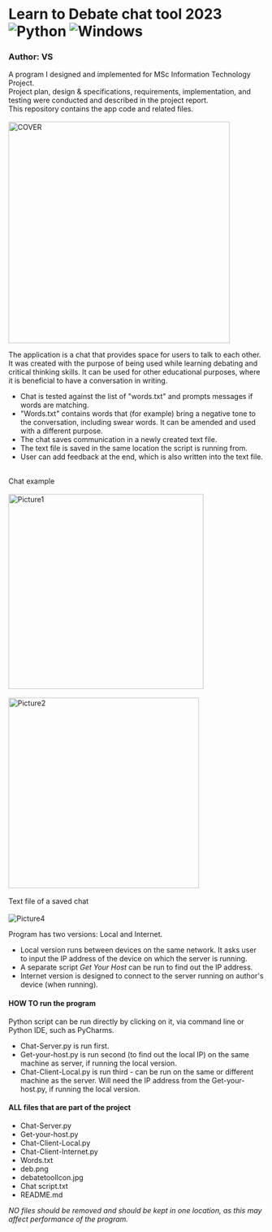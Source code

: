 # Learn to Debate chat tool 2023 ![Python](https://img.shields.io/badge/python-3670A0?style=for-the-badge&logo=python&logoColor=ffdd54) ![Windows](https://img.shields.io/badge/Windows-0078D6?style=for-the-badge&logo=windows&logoColor=white)
### Author: VS

A program I designed and implemented for MSc Information Technology Project. <br>
Project plan, design & specifications, requirements, implementation, and testing were conducted and described in the project report.<br>
This repository contains the app code and related files.<br> <br>
<img width="436" alt="COVER" src="https://github.com/wikuskina/pythonProject7/assets/50303995/35bc507a-a837-4222-a4d2-47b3da92c961"> <br>

The application is a chat that provides space for users to talk to each other. It was created with the purpose of being used while learning debating and critical thinking skills. It can be used for other educational purposes, where it is beneficial to have a conversation in writing. <br>

- Chat is tested against the list of "words.txt" and prompts messages if words are matching.<br>
- "Words.txt" contains words that (for example) bring a negative tone to the conversation, including swear words. It can be amended and used with a different purpose. <br>
- The chat saves communication in a newly created text file.<br>
- The text file is saved in the same location the script is running from.<br>
- User can add feedback at the end, which is also written into the text file.<br><br>

Chat example <br><br>
<img width="384" alt="Picture1" src="https://github.com/wikuskina/Chat-App-Final-Project/assets/50303995/b7080faf-df66-426b-9380-13326248ce73">
<br> <br>
<img width="375" alt="Picture2" src="https://github.com/wikuskina/Chat-App-Final-Project/assets/50303995/5703f1b1-ac7f-4597-b71d-3db2dfcfd42d">
 <br> <br>
Text file of a saved chat <br> <br>
![Picture4](https://github.com/wikuskina/Chat-App-Final-Project/assets/50303995/a14fe42a-9386-4a9b-bc15-fd24fae285d4)  <br>

Program has two versions: Local and Internet.<br>

- Local version runs between devices on the same network. It asks user to input the IP address of the device on which the server is running.  <br>
- A separate script _Get Your Host_ can be run to find out the IP address. <br>
- Internet version is designed to connect to the server running on author's device (when running). <br>
 
#### HOW TO run the program 
Python script can be run directly by clicking on it, via command line or Python IDE, such as PyCharms.
- Chat-Server.py is run first.
- Get-your-host.py is run second (to find out the local IP) on the same machine as server, if running the local version.
- Chat-Client-Local.py is run third - can be run on the same or different machine as the server. Will need the IP address from the Get-your-host.py, if running the local version.

#### ALL files that are part of the project
- Chat-Server.py
- Get-your-host.py
- Chat-Client-Local.py
- Chat-Client-Internet.py
- Words.txt 
- deb.png
- debatetoolIcon.jpg
- Chat script.txt
- README.md

_NO files should be removed and should be kept in one location, as this may affect performance of the program._
